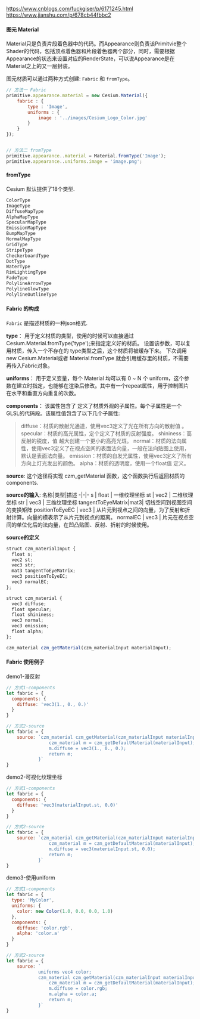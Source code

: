 https://www.cnblogs.com/fuckgiser/p/6171245.html
https://www.jianshu.com/p/678cb44fbbc2


#### 图元 Material
Material只是负责片段着色器中的代码。而Appearance则负责该Primitvie整个Shader的代码，包括顶点着色器和片段着色器两个部分，同时，需要根据Appearance的状态来设置对应的RenderState，可以说Appearance是在Material之上的又一层封装。

图元材质可以通过两种方式创建: `Fabric` 和 `fromType`。

```js
// 方法一 Fabric
primitive.appearance.material = new Cesium.Material({
    fabric : {
        type : 'Image',
        uniforms : {
            image : '../images/Cesium_Logo_Color.jpg'
        }
    }
});


// 方法二 fromType
primitive.appearance..material = Material.fromType('Image');
primitive.appearance..uniforms.image = 'image.png';
```

#### fromType
Cesium 默认提供了18个类型.

```js
ColorType
ImageType
DiffuseMapType
AlphaMapType
SpecularMapType
EmissionMapType
BumpMapType
NormalMapType
GridType
StripeType
CheckerboardType
DotType
WaterType
RimLightingType
FadeType
PolylineArrowType
PolylineGlowType
PolylineOutlineType
```

#### Fabric 的构成
`Fabric` 是描述材质的一种json格式.

**type**：
用于定义材质的类型，使用的时候可以直接通过Cesium.Material.fromType('type');来指定定义好的材质。
设置该参数，可以复用材质，传入一个不存在的 type类型之后，这个材质将被缓存下来。
下次调用 new Cesium.Material或者 Material.fromType 就会引用缓存里的材质，不需要再传入Fabric对象。

**uniforms**：
用于定义变量，每个 Material 均可以有 0 ~ N 个 uniform，这个参数在建立时指定，也能够在渲染后修改。其中有一个repeat属性，用于控制图片在水平和垂直方向重复的次数。

**components**：
该属性包含了 定义了材质外观的子属性。每个子属性是一个GLSL的代码段。该属性值包含了以下几个子属性:
> diffuse：材质的散射光通道，使用vec3定义了光在所有方向的散射值 。
> specular：材质的高光属性，定个定义了材质的反射强度。
> shininess：高反射的锐度，值 越大创建一个更小的高亮光斑。
> normal：材质的法向属性，使用vec3定义了在视点空间的表面法向量，一般在法向贴图上使用，默认是表面法向量。
> emission：材质的自发光属性，使用vec3定义了所有方向上灯光发出的颜色。
> alpha：材质的透明度，使用一个float值 定义。


**source**:
这个途径将实现 czm_getMaterial 函数，这个函数执行后返回材质的 components.

**source的输入**:
名称|类型|描述
-|-|-
s | float | 一维纹理坐标
st | vec2 | 二维纹理坐标
str | vec3 | 三维纹理坐标
tangentToEyeMatrix|mat3| 切线空间到视图空间的变换矩阵
positionToEyeEC | vec3 | 从片元到视点之间的向量，为了反射和折射计算。向量的模表示了从片元到视点的距离。
normalEC | vec3 | 片元在视点空间的单位化后的法向量，在凹凸贴图、反射、折射的时候使用。


**source的定义**
```js
struct czm_materialInput {
  float s;
  vec2 st;
  vec3 str;
  mat3 tangentToEyeMatrix;
  vec3 positionToEyeEC;
  vec3 normalEC;
};

struct czm_material {
  vec3 diffuse;
  float specular;
  float shininess;
  vec3 normal;
  vec3 emission;
  float alpha;
};

czm_material czm_getMaterial(czm_materialInput materialInput);
```


#### Fabric 使用例子

demo1-漫反射
```js
// 方式1-components
let fabric = {
  components: {
    diffuse: 'vec3(1., 0., 0.)'
  }
}

// 方式2-source
let fabric = {
    source: `czm_material czm_getMaterial(czm_materialInput materialInput {
                czm_material m = czm_getDefaultMaterial(materialInput);
                m.diffuse = vec3(1., 0., 0.);
                return m;
            }`
}
```


demo2-可视化纹理坐标
```js
// 方式1-components
let fabric = {
  components: {
    diffuse: 'vec3(materialInput.st, 0.0)'
  }
}

// 方式2-source
let fabric = {
    source: `czm_material czm_getMaterial(czm_materialInput materialInput {
                czm_material m = czm_getDefaultMaterial(materialInput);
                m.diffuse = vec3(materialInput.st, 0.0);
                return m;
            }`
}
```


demo3-使用uniform
```js
// 方式1-components
let fabric = {
  type: 'MyColor',
  uniforms: {
    color: new Color(1.0, 0.0, 0.0, 1.0)
  },
  components: {
    diffuse: 'color.rgb',
    alpha: 'color.a'
  }
}

// 方式2-source
let fabric = {
    source: `
            uniforms vec4 color;
            czm_material czm_getMaterial(czm_materialInput materialInput {
                czm_material m = czm_getDefaultMaterial(materialInput);
                m.diffuse = color.rgb;
                m.alpha = color.a;
                return m;
            }`
}
```
